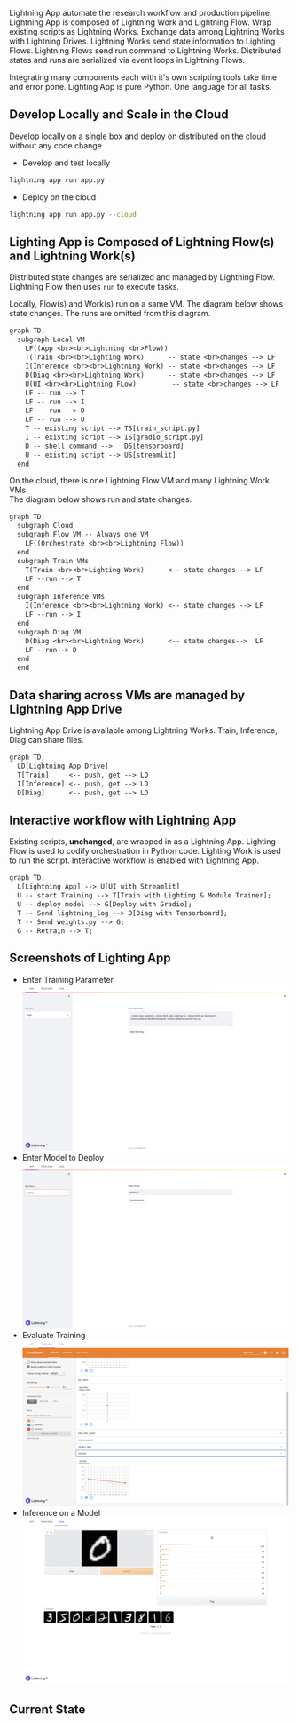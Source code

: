 Lightning App automate the research workflow and production pipeline.
Lightning App is composed of Lightning Work and Lightning Flow.
Wrap existing scripts as Lightning Works.
Exchange data among Lightning Works with Lightning Drives.
Lightning Works send state information to Lighting Flows.
Lightning Flows send run command to Lightning Works.
Distributed states and runs are serialized via event loops in Lightning Flows.

Integrating many components each with it's own scripting tools take time and error pone.
Lighting App is pure Python. 
One language for all tasks.


## Develop Locally and Scale in the Cloud

Develop locally on a single box and deploy on distributed on the cloud without any code change
  
- Develop and test locally
```bash
lightning app run app.py
```
- Deploy on the cloud

```bash
lightning app run app.py --cloud
```

## Lighting App is Composed of Lightning Flow(s) and Lightning Work(s)

Distributed state changes are serialized and managed by Lightning Flow.  
Lightning Flow then uses `run` to execute tasks.

Locally, Flow(s) and Work(s) run on a same VM.
The diagram below shows state changes.
The runs are omitted from this diagram.

```mermaid
graph TD;
  subgraph Local VM
    LF((App <br><br>Lightning <br>Flow))
    T(Train <br><br>Lighting Work)      -- state <br>changes --> LF
    I(Inference <br><br>Lightning Work) -- state <br>changes --> LF
    D(Diag <br><br>Lightning Work)      -- state <br>changes --> LF
    U(UI <br><br>Lightning FLow)         -- state <br>changes --> LF  
    LF -- run --> T
    LF -- run --> I
    LF -- run --> D 
    LF -- run --> U 
    T -- existing script --> TS[train_script.py]
    I -- existing script --> IS[gradio_script.py]
    D -- shell command -->   DS[tensorboard]
    U -- existing script --> US[streamlit]
  end
```

On the cloud, there is one Lightning Flow VM and many Lightning Work VMs.  
The diagram below shows run and state changes.

```mermaid
graph TD;
  subgraph Cloud
  subgraph Flow VM -- Always one VM
    LF((Orchestrate <br><br>Lightning Flow))
  end
  subgraph Train VMs
    T(Train <br><br>Lighting Work)      <-- state changes --> LF
    LF --run --> T
  end
  subgraph Inference VMs
    I(Inference <br><br>Lightning Work) <-- state changes --> LF
    LF --run --> I
  end
  subgraph Diag VM  
    D(Diag <br><br>Lightning Work)      <-- state changes-->  LF
    LF --run--> D
  end
  end
```

## Data sharing across VMs are managed by Lightning App Drive

Lightning App Drive is available among Lightning Works.
Train, Inference, Diag can share files.

```mermaid
graph TD;
  LD[Lightning App Drive]
  T[Train]     <-- push, get --> LD 
  I[Inference] <-- push, get --> LD
  D[Diag]      <-- push, get --> LD
```

## Interactive workflow with Lightning App
Existing scripts, **unchanged**, are wrapped in as a Lightning App.
Lighting Flow is used to codify orchestration in Python code.
Lighting Work is used to run the script. 
Interactive workflow is enabled with Lightning App.

```mermaid
graph TD;
  L[Lightning App] --> U[UI with Streamlit]
  U -- start Training --> T[Train with Lighting & Module Trainer];
  U -- deploy model --> G[Deploy with Gradio];
  T -- Send lightning_log --> D[Diag with Tensorboard];
  T -- Send weights.py --> G;
  G -- Retrain --> T;
```

## Screenshots of Lighting App

- Enter Training Parameter
![Train](./assets/../static/train.png)
- Enter Model to Deploy
![Deploy](./assets/../static/deploy.png)
- Evaluate Training
![Diag](./assets/../static/diag.png)
- Inference on a Model
![Inference](./assets/../static/inference.png)

## Current State